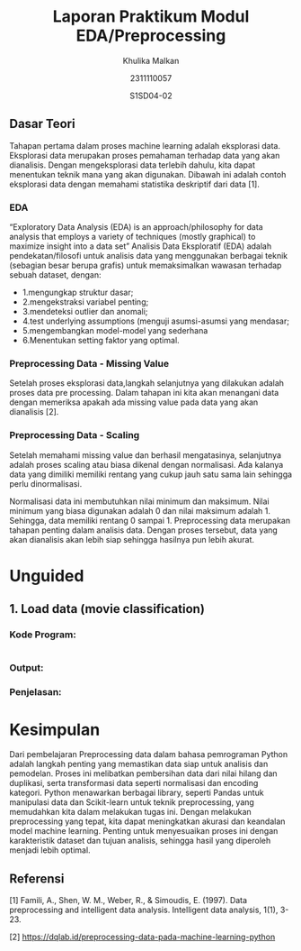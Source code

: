<h1 align="center">Laporan Praktikum Modul EDA/Preprocessing</h1>
<p align="center">Khulika Malkan</p>
<p align="center">2311110057</p>
<p align="center">S1SD04-02</p>

## Dasar Teori
Tahapan pertama dalam proses machine learning adalah eksplorasi data. Eksplorasi data merupakan proses pemahaman terhadap data yang akan dianalisis. Dengan mengeksplorasi data terlebih dahulu, kita dapat menentukan teknik mana yang akan digunakan. Dibawah ini adalah contoh eksplorasi data dengan memahami statistika deskriptif dari data [1].

### EDA
“Exploratory Data Analysis (EDA) is an approach/philosophy for data analysis that employs a variety of techniques (mostly graphical) to maximize insight into a data set”
Analisis Data Eksploratif (EDA) adalah pendekatan/filosofi untuk analisis data yang menggunakan berbagai teknik (sebagian besar berupa grafis) untuk memaksimalkan wawasan terhadap sebuah dataset, dengan:
- 1.mengungkap struktur dasar;
- 2.mengekstraksi variabel penting;
- 3.mendeteksi outlier dan anomali;
- 4.test underlying assumptions (menguji asumsi-asumsi yang mendasar;
- 5.mengembangkan model-model yang sederhana
- 6.Menentukan setting faktor yang optimal.

### Preprocessing Data - Missing Value
Setelah proses eksplorasi data,langkah selanjutnya yang dilakukan adalah proses data pre processing. Dalam tahapan ini kita akan menangani data dengan memeriksa apakah ada missing value pada data yang akan dianalisis [2].

### Preprocessing Data - Scaling
Setelah memahami missing value dan berhasil mengatasinya, selanjutnya adalah proses scaling atau biasa dikenal dengan normalisasi. Ada kalanya data yang dimiliki memiliki rentang yang cukup jauh satu sama lain sehingga perlu dinormalisasi.

Normalisasi data ini membutuhkan nilai minimum dan maksimum. Nilai minimum yang biasa digunakan adalah 0 dan nilai maksimum adalah 1. Sehingga, data memiliki rentang 0 sampai 1. Preprocessing data merupakan tahapan penting dalam analisis data. Dengan proses tersebut, data yang akan dianalisis akan lebih siap sehingga hasilnya pun lebih akurat. 


# Unguided 
## 1. Load data (movie classification)
### Kode Program:
```python

```
### Output:

### Penjelasan:



# Kesimpulan
Dari pembelajaran Preprocessing data dalam bahasa pemrograman Python adalah langkah penting yang memastikan data siap untuk analisis dan pemodelan. Proses ini melibatkan pembersihan data dari nilai hilang dan duplikasi, serta transformasi data seperti normalisasi dan encoding kategori. Python menawarkan berbagai library, seperti Pandas untuk manipulasi data dan Scikit-learn untuk teknik preprocessing, yang memudahkan kita dalam melakukan tugas ini. Dengan melakukan preprocessing yang tepat, kita dapat meningkatkan akurasi dan keandalan model machine learning. Penting untuk menyesuaikan proses ini dengan karakteristik dataset dan tujuan analisis, sehingga hasil yang diperoleh menjadi lebih optimal.


## Referensi
[1] Famili, A., Shen, W. M., Weber, R., & Simoudis, E. (1997). Data preprocessing and intelligent data analysis. Intelligent data analysis, 1(1), 3-23. 

[2] https://dqlab.id/preprocessing-data-pada-machine-learning-python
